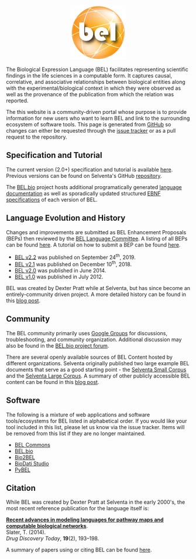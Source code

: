 <p align="center">
<img src="/img/bel300.png" alt="BEL Logo"/>
</p>

The Biological Expression Language (BEL) facilitates representing scientific findings in
the life sciences in a computable form. It captures causal, correlative, and associative
relationships between biological entities along with the experimental/biological context in which
they were observed as well as the provenance of the publication from which the relation was
reported.

The this website is a community-driven portal whose purpose
is to provide information for new users who want to learn BEL and link to the surrounding
ecosystem of software tools. This page is generated from [GitHub](https://github.com/biological-expression-language/biological-expression-language.github.io/blob/master/README.md)
so changes can either be requested through the [issue tracker](https://github.com/biological-expression-language/biological-expression-language.github.io/issues)
or as a pull request to the repository.

## Specification and Tutorial

The current version (2.0+) specification and tutorial is available [here](https://cthoyt.gitbook.io/bel/).
Previous versions can be found on Selventa's GitHub [repository](https://github.com/OpenBEL/language).

The <a href="https://bel.bio/">BEL.bio</a> project hosts additional programatically generated
[language documentation](https://language.bel.bio) as well as sporadically updated structured
[EBNF specifications](https://github.com/belbio/bel_specifications/tree/master/specifications) of
each version of BEL.

## Language Evolution and History

Changes and improvements are submitted as BEL Enhancement Proposals (BEPs) then
reviewed by the [BEL Language Committee](https://github.com/belbio/bep/blob/master/CommitteeGuidelines.md).
A listing of all BEPs can be found [here](http://bep.bel.bio/). A tutorial on how
to submit a BEP can be found [here](https://github.com/belbio/bep).

- [BEL v2.2](https://medium.com/bel-news/bel-v2-2-enhancements-cfb4b27b22cb) was
  published on September 24<sup>th</sup>, 2019.
- [BEL v2.1](https://medium.com/bel-news/bel-2-1-enhancements-ac79b078ad5a) was
  published on December 10<sup>th</sup>, 2018.
- [BEL v2.0](https://github.com/OpenBEL/language/raw/master/docs/version_2.0/bel_specification_version_2.0.pdf)
  was published in June 2014.
- [BEL v1.0](https://github.com/OpenBEL/language/raw/master/docs/version_1.0/bel_specification_version_1.0.pdf)
  was published in July 2012.

BEL was created by Dexter Pratt while at Selventa, but has since become an entirely-community driven
project. A more detailed history can be found in this [blog post](https://cthoyt.com/2020/04/28/history-of-bel.html).

## Community

The BEL community primarily uses [Google Groups](https://groups.google.com/forum/#!forum/openbel-discuss)
for discussions, troubleshooting, and community organization. Additional
discussion may also be found in the [BEL.bio project forum](https://forum.bel.bio).

There are several openly available sources of BEL Content hosted by different organizations.
Selventa originally published two large example BEL documents that serve as a good starting point -
the [Selventa Small Corpus](https://github.com/cthoyt/selventa-knowledge/blob/master/selventa_knowledge/small_corpus.bel)
and the [Selventa Large Corpus](https://github.com/cthoyt/selventa-knowledge/blob/master/selventa_knowledge/large_corpus.bel).
A summary of other publicly accessible BEL content can be found in this [blog post](https://cthoyt.com/2020/04/30/public-bel-content.html).

## Software

The following is a mixture of web applications and software tools/ecosystems for BEL listed in
alphabetical order. If you would like your tool included in this list, please let us know via the
issue tracker. Items will be removed from this list if they are no longer maintained.

- [BEL Commons](https://github.com/bel-commons/bel-commons)
- [BEL.bio](https://bel.bio)
- [Bio2BEL](https://github.com/bio2bel/bio2bel)
- [BioDati Studio](https://biodati.com)
- [PyBEL](https://github.com/pybel/pybel)

## Citation

While BEL was created by Dexter Pratt at Selventa in the early 2000's, the most recent reference
publication for the language itself is:

[**Recent advances in modeling languages for pathway maps and computable biological networks**](https://doi.org/10.1016/j.drudis.2013.12.011).
<br /> Slater, T. (2014).
<br /> <i>Drug Discovery Today</i>, <b>19</b>(2), 193–198.

A summary of papers using or citing BEL can be found [here](https://cthoyt.com/2020/05/22/bel-papers.html).
